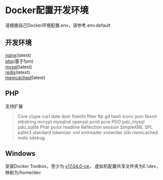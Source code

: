 # Docker配置开发环境
请根据自己Docker环境配置.env，请参考.env.default

## 开发环境
[nginx](https://hub.docker.com/_/nginx/)(latest)  
[php](https://hub.docker.com/_/php/)(基于fpm)  
[mysql](https://hub.docker.com/_/mysql/)(latest)  
[redis](https://hub.docker.com/_/redis/)(latest)  
[memcached](https://hub.docker.com/_/memcached/)(latest)

## PHP
支持扩展
> Core ctype curl date dom fileinfo filter ftp gd hash iconv json libxml mbstring mcrypt mysqlnd openssl pcntl pcre PDO pdo_mysql pdo_sqlite Phar posix readline Reflection session SimpleXML SPL sqlite3 standard tokenizer xml xmlreader xmlwriter zlib memcached redis xdebug

## Windows
安装Docker Toolbox，至少为
[v17.04.0-ce](https://github.com/docker/toolbox/releases/tag/v17.04.0-ce)，
虚拟机配置共享文件夹为E:\dev，映射为/home/dev
